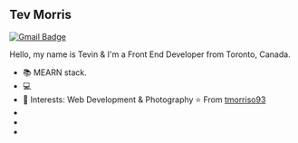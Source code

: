 ## Tev Morris
[![Gmail Badge](https://img.shields.io/badge/-Gmail-c14438?style=flat-square&logo=Gmail&logoColor=white&link=mailto:tmorriso@mailthink.net)](mailto:tmorriso@mailthink.net)

Hello, my name is Tevin & I'm a Front End Developer from Toronto, Canada.

- :books: MEARN stack.
- :computer:
- :pushpin:  Interests:  Web Development & Photography
⭐️  From [tmorriso93](https://github.com/tmorriso93)
-
-
-
